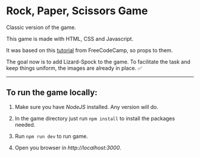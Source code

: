 # Rock, Paper, Scissors Game

Classic version of the game.

This game is made with HTML, CSS and Javascript.

It was based on this [tutorial](https://www.youtube.com/watch?v=jaVNP3nIAv0) from FreeCodeCamp, so props to them.

The goal now is to add Lizard-Spock to the game. To facilitate the task and keep things uniform, the images are already in place. ✅

---

## To run the game locally:

1. Make sure you have _NodeJS_ installed. Any version will do.

2. In the game directory just run `npm install` to install the packages needed.

3. Run `npm run dev` to run game.

4. Open you browser in _http://localhost:3000_.
